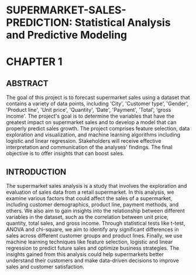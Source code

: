 # SUPERMARKET-SALES-PREDICTION: Statistical Analysis and Predictive Modeling 

# CHAPTER 1

## ABSTRACT

The goal of this project is to forecast supermarket sales using a dataset that contains a variety of data points, including 'City', 'Customer type', 'Gender', 'Product line', 'Unit price', 'Quantity', 'Date', 'Payment', 'Total', 'gross income'. The project's goal is to determine the variables that have the greatest impact on supermarket sales and to develop a model that can properly predict sales growth. The project comprises feature selection, data exploration and visualization, and machine learning algorithms including logistic and linear regression. Stakeholders will receive effective interpretation and communication of the analyses' findings. The final objective is to offer insights that can boost sales.

## INTRODUCTION

The supermarket sales analysis is a study that involves the exploration and evaluation of sales data from a retail supermarket. In this analysis, we examine various factors that could affect the sales of a supermarket, including customer demographics, product line, payment methods, and others. We also aim to gain insights into the relationship between different variables in the dataset, such as the correlation between unit price, quantity, total sales, and gross income. Through statistical tests like t-test, ANOVA and chi-square, we aim to identify any significant differences in sales across different customer groups and product lines. Finally, we use machine learning techniques like feature selection, logistic and linear regression to predict future sales and optimize business strategies. The insights gained from this analysis could help supermarkets better understand their customers and make data-driven decisions to improve sales and customer satisfaction.
